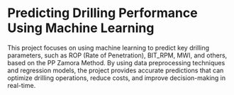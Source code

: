 # Predicting Drilling Performance Using Machine Learning

This project focuses on using machine learning to predict key drilling parameters, such as ROP (Rate of Penetration), BIT_RPM, MWI, and others, based on the PP Zamora Method. By using data preprocessing techniques and regression models, the project provides accurate predictions that can optimize drilling operations, reduce costs, and improve decision-making in real-time.


